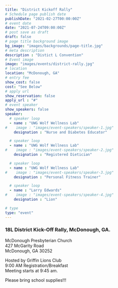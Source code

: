 ```yaml
---
title: "District Kickoff Rally"
# Schedule page publish date
publishDate: "2021-02-27T00:00:00Z"
# event date
date: "2021-07-24T09:00:00Z"
# post save as draft
draft: false
# page title background image
bg_image: "images/backgrounds/page-title.jpg"
# meta description
description : "Distict L Convention"
# Event image
image: "images/events/district-rally.jpg"
# location
location: "McDonough, GA"
# entry fee
show_cost: false
cost: "See Below"
# apply url
show_reservation: false
apply_url : "#"
# event speaker
show_speakers: false
speaker:
  # speaker loop
  - name : "UWG Wolf Wellness Lab"
#    image : "images/event-speakers/speaker-1.jpg"
    designation : "Nurse and Diabetes Educator"

  # speaker loop
  - name : "UWG Wolf Wellness Lab"
#    image : "images/event-speakers/speaker-2.jpg"
    designation : "Registered Dietician"

  # speaker loop
  - name : "UWG Wolf Wellness Lab"
#    image : "images/event-speakers/speaker-3.jpg"
    designation : "Personal Fitness Trainer"

  # speaker loop
  - name : "Larry Edwards"
#    image : "images/event-speakers/speaker-4.jpg"
    designation : "Lion"

# type
type: "event"
---
```



### 18L District Kick-Off Rally, McDonough, GA.
McDonough Presbyterian Church  
427 McGarity Road  
McDonough, GA 30252  
  
Hosted by Griffin Lions Club  
9:00 AM Registration/Breakfast  
Meeting starts at 9:45 am.  
  
Please bring school supplies!!!